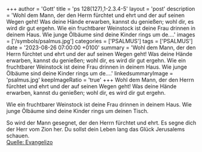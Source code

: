 +++
author = 'Gott'
title = 'ps 128(127),1-2.3.4-5'
layout = 'post'
description = 'Wohl dem Mann, der den Herrn fürchtet und ehrt und der auf seinen Wegen geht! Was deine Hände erwarben, kannst du genießen; wohl dir, es wird dir gut ergehn.  Wie ein fruchtbarer Weinstock ist deine Frau drinnen in deinem Haus. Wie junge Ölbäume sind deine Kinder rings um de....'
images = ['/symbols/psalmus.jpg']
categories = ['PSALMUS']
tags = ['PSALMUS']
date = '2023-08-26 07:00:00 +0100'
summary = 'Wohl dem Mann, der den Herrn fürchtet und ehrt und der auf seinen Wegen geht! Was deine Hände erwarben, kannst du genießen; wohl dir, es wird dir gut ergehn.  Wie ein fruchtbarer Weinstock ist deine Frau drinnen in deinem Haus. Wie junge Ölbäume sind deine Kinder rings um de....'
linkedsummaryImage = 'psalmus.jpg'
keepImageRatio = 'true'
+++
Wohl dem Mann, der den Herrn fürchtet und ehrt
und der auf seinen Wegen geht!
Was deine Hände erwarben, kannst du genießen;
wohl dir, es wird dir gut ergehn.

Wie ein fruchtbarer Weinstock ist deine Frau
drinnen in deinem Haus.
Wie junge Ölbäume sind deine Kinder
rings um deinen Tisch.<!--more-->

So wird der Mann gesegnet,
der den Herrn fürchtet und ehrt.
Es segne dich der Herr vom Zion her.
Du sollst dein Leben lang das Glück Jerusalems schauen.<br> [Quelle: Evangelizo](https://evangeliumtagfuertag.org/DE/gospel)